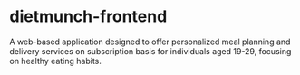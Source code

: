 # dietmunch-frontend
A web-based application designed to offer personalized meal planning and delivery services on subscription basis for individuals aged 19-29, focusing on healthy eating habits.
